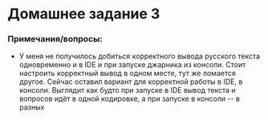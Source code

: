 # Домашнее задание 3

### Примечания/вопросы:

- У меня не получилось добиться корректного вывода русского текста одновременно и в IDE и при запуске джарника из консоли. Стоит настроить корректный вывод в одном месте, тут же ломается другое. Сейчас оставил вариант для корректной работы в IDE, в консоли. Выглядит как будто при запуске в IDE вывод текста и вопросов идёт в одной кодировке, а при запуске в консоли -- в разных